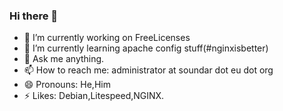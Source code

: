 ### Hi there 👋
- 🔭 I’m currently working on FreeLicenses
- 🌱 I’m currently learning apache config stuff(#nginxisbetter)
- 💬 Ask me anything.
- 📫 How to reach me: administrator at soundar dot eu dot org
- 😄 Pronouns: He,Him
- ⚡ Likes: Debian,Litespeed,NGINX.
